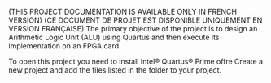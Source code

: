 (THIS PROJECT DOCUMENTATION IS AVAILABLE ONLY IN FRENCH VERSION)
(CE DOCUMENT DE PROJET EST DISPONIBLE UNIQUEMENT EN VERSION FRANÇAISE)
The primary objective of the project is to design an Arithmetic Logic
Unit (ALU) using Quartus and then execute its implementation on an
FPGA card.

To open this project you need to install Intel® Quartus® Prime offre Create a new project and add the files listed in the folder to your project. 